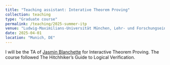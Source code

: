 ```yaml
---
title: "Teaching assistant: Interative Theorem Proving"
collection: teaching
type: "Graduate course"
permalink: /teaching/2025-summer-itp
venue: "Ludwig-Maximilians-Universität München, Lehr- und Forschungseinheit für Theoretische Informatik und Theorembeweisen"
date: 2025-04-01
location: "Munich, DE"
---
```


I will be the TA of [Jasmin Blanchette](https://www.tcs.ifi.lmu.de/mitarbeiter/jasmin-blanchette_de.html) for Interactive Theorem Proving. The course followed The Hitchhiker’s Guide to Logical Verification.
